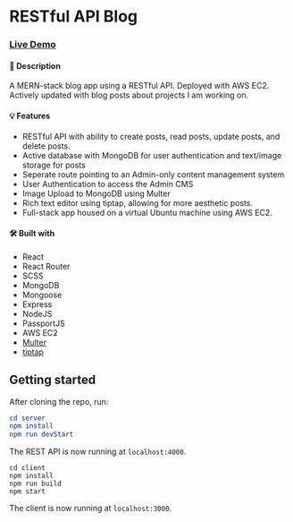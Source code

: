 # RESTful API Blog

### [Live Demo](http://18.234.147.248/)

#### 📝 Description
A MERN-stack blog app using a RESTful API. Deployed with AWS EC2. Actively updated with blog posts about projects I am working on.

#### 💡 Features
* RESTful API with ability to create posts, read posts, update posts, and delete posts. 
* Active database with MongoDB for user authentication and text/image storage for posts
* Seperate route pointing to an Admin-only content management system
* User Authentication to access the Admin CMS
* Image Upload to MongoDB using Multer
* Rich text editor using tiptap, allowing for more aesthetic posts.
* Full-stack app housed on a virtual Ubuntu machine using AWS EC2. 

#### 🛠️ Built with 
 * React
 * React Router
 * SCSS
 * MongoDB
 * Mongoose
 * Express
 * NodeJS
 * PassportJS
 * AWS EC2
 * [Multer](https://www.npmjs.com/package/multer)
 * [tiptap](https://tiptap.dev/)
 
 
## Getting started

After cloning the repo, run:

```elm
cd server
npm install
npm run devStart
```

The REST API is now running at `localhost:4000`.

```
cd client
npm install
npm run build
npm start
```

The client is now running at `localhost:3000`.
